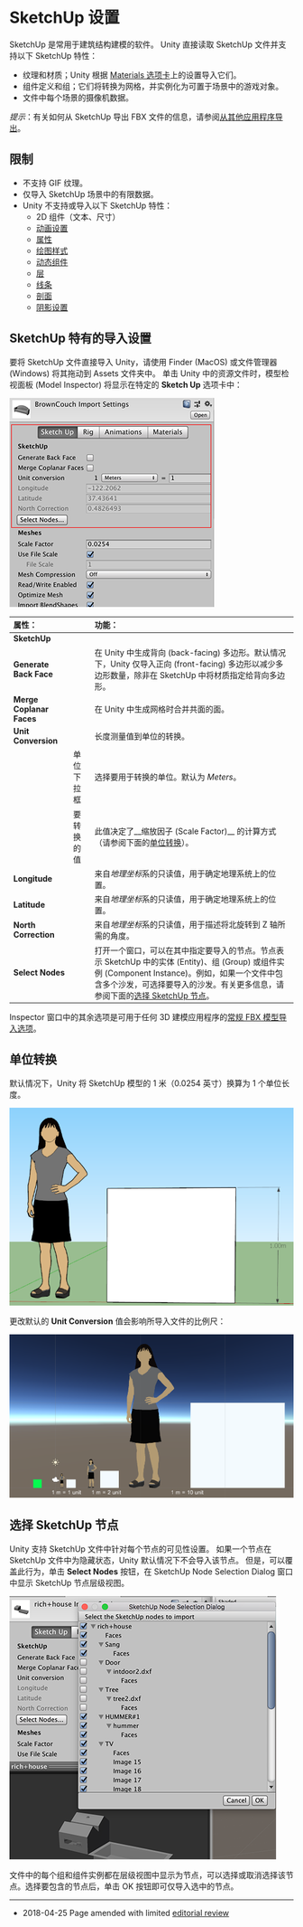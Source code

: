 # SketchUp 设置

SketchUp 是常用于建筑结构建模的软件。
Unity 直接读取 SketchUp 文件并支持以下 SketchUp 特性：

* 纹理和材质；Unity 根据 [Materials 选项卡](FBXImporter-Materials.html)上的设置导入它们。
* 组件定义和组；它们将转换为网格，并实例化为可置于场景中的游戏对象。
* 文件中每个场景的摄像机数据。

*提示*：有关如何从 SketchUp 导出 FBX 文件的信息，请参阅[从其他应用程序导出](HOWTO-exportFBX.html)。


## 限制
* 不支持 GIF 纹理。
* 仅导入 SketchUp 场景中的有限数据。
* Unity 不支持或导入以下 SketchUp 特性：
	* 2D 组件（文本、尺寸）
	* [动画设置](http://help.sketchup.com/en/article/114452)
	* [属性](http://help.sketchup.com/en/article/114547)
	* [绘图样式](http://help.sketchup.com/en/article/117009)
	* [动态组件](http://help.sketchup.com/en/article/22496)
	* [层](http://help.sketchup.com/en/article/114598)
	* [线条](http://help.sketchup.com/en/article/94824)
	* [剖面](http://help.sketchup.com/en/article/94999)
	* [阴影设置](http://help.sketchup.com/en/article/114934)


## SketchUp 特有的导入设置
要将 SketchUp 文件直接导入 Unity，请使用 Finder (MacOS) 或文件管理器 (Windows) 将其拖动到 Assets 文件夹中。
单击 Unity 中的资源文件时，模型检视面板 (Model Inspector) 将显示在特定的 __Sketch Up__ 选项卡中：

![用于导入模型的 Inspector 窗口中的 SketchUp 特有属性](../uploads/Main/HOWTO-ImportObjectSketchUp_Inspector.png)


|**属性：** ||**功能：** |
|:---|:---|:---|
|__SketchUp__|||
|__Generate Back Face__||在 Unity 中生成背向 (back-facing) 多边形。默认情况下，Unity 仅导入正向 (front-facing) 多边形以减少多边形数量，除非在 SketchUp 中将材质指定给背向多边形。 |
|__Merge Coplanar Faces__||在 Unity 中生成网格时合并共面的面。|
|__Unit Conversion__||长度测量值到单位的转换。|
||单位下拉框|选择要用于转换的单位。默认为 *Meters*。|
||要转换的值|此值决定了__缩放因子 (Scale Factor)__ 的计算方式（请参阅下面的[单位转换](#UnitConversion)）。|
|__Longitude__||来自*地理坐标*系的只读值，用于确定地理系统上的位置。|
|__Latitude__||来自*地理坐标*系的只读值，用于确定地理系统上的位置。|
|__North Correction__||来自*地理坐标*系的只读值，用于描述将北旋转到 Z 轴所需的角度。|
|__Select Nodes__||打开一个窗口，可以在其中指定要导入的节点。节点表示 SketchUp 中的实体 (Entity)、组 (Group) 或组件实例 (Component Instance)。例如，如果一个文件中包含多个沙发，可选择要导入的沙发。有关更多信息，请参阅下面的[选择 SketchUp 节点](#SelectingNodes)。 |


Inspector 窗口中的其余选项是可用于任何 3D 建模应用程序的[常规 FBX 模型导入选项](class-FBXImporter.html)。


<a name="UnitConversion"></a> 
## 单位转换

默认情况下，Unity 将 SketchUp 模型的 1 米（0.0254 英寸）换算为 1 个单位长度。

![SketchUp 文件中的一个立方体的高度设置为 1 米](../uploads/Main/sketchup4.png)

更改默认的 __Unit Conversion__ 值会影响所导入文件的比例尺：

![ 绿色正方形作为参考，此情况下的正方形大小设置为 1x1 单位长度。](../uploads/Main/sketchup5.png)


<a name="SelectingNodes"></a> 
## 选择 SketchUp 节点

Unity 支持 SketchUp 文件中针对每个节点的可见性设置。
如果一个节点在 SketchUp 文件中为隐藏状态，Unity 默认情况下不会导入该节点。
但是，可以覆盖此行为，单击 __Select Nodes__ 按钮，在 SketchUp Node Selection Dialog 窗口中显示 SketchUp 节点层级视图。

![SketchUp Node Selection Dialog 窗口](../uploads/Main/sketchup3.png)

文件中的每个组和组件实例都在层级视图中显示为节点，可以选择或取消选择该节点。选择要包含的节点后，单击 OK 按钮即可仅导入选中的节点。

---

* <span class="page-edit"> 2018-04-25  Page amended with limited [editorial review](DocumentationEditorialReview.html)
</span>
